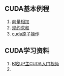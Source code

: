 ## CUDA基本例程
1. [向量相加](./array_add/main.cu)
2. [规约求和](./array_sum/main.cu)
3. [cuda原子操作](./array_sum2/main.cu)

## CUDA学习资料
1. [B站UP主CUDA入门视频](https://space.bilibili.com/37270391/channel/seriesdetail?sid=1454805&ctype=0)
2. 